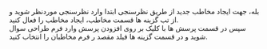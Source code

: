 <p>بله، جهت ایجاد مخاطب جدید از طریق نظرسنجی ابتدا وارد نظرسنجی موردنظر شوید و از تب گزینه ها قسمت مخاطب، ایجاد مخاطب را فعال کنید.<br>سپس در قسمت پرسش ها با کلیک بر روی افزودن پرسش وارد فرم طراحی سوال شوید و در قسمت گزینه ها فیلد مقصد ر فرم مخاطبان را انتخاب کنید.</p>